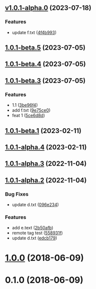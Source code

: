 ## [v1.0.1-alpha.0](https://github.com/JoeWrights/try_git/compare/1.0.1-beta.5...1.0.1-alpha.0) (2023-07-18)


### Features

* update f.txt ([4f4b993](https://github.com/JoeWrights/try_git/commit/4f4b993b40ef1b7ef39cf0c9a09b738e6756fe2a))



## [1.0.1-beta.5](https://github.com/JoeWrights/try_git/compare/1.0.1-beta.4...1.0.1-beta.5) (2023-07-05)



## [1.0.1-beta.4](https://github.com/JoeWrights/try_git/compare/1.0.1-beta.3...1.0.1-beta.4) (2023-07-05)



## [1.0.1-beta.3](https://github.com/JoeWrights/try_git/compare/1.0.1-beta.1...1.0.1-beta.3) (2023-07-05)


### Features

* 1.1 ([3be96f4](https://github.com/JoeWrights/try_git/commit/3be96f4e17b249a50d6d6d40e89c5059a9144d35))
* add f.txt ([9e75ce0](https://github.com/JoeWrights/try_git/commit/9e75ce0615e162df9f14937349c0921ef15b65f5))
* feat 1 ([5ce6d8d](https://github.com/JoeWrights/try_git/commit/5ce6d8d365f4ff240e39a6b8bb592252ba97718a))



## [1.0.1-beta.1](https://github.com/JoeWrights/try_git/compare/1.0.1-alpha.4...1.0.1-beta.1) (2023-02-11)



## [1.0.1-alpha.4](https://github.com/JoeWrights/try_git/compare/1.0.1-alpha.3...1.0.1-alpha.4) (2023-02-11)



## [1.0.1-alpha.3](https://github.com/JoeWrights/try_git/compare/1.0.1-alpha.2...1.0.1-alpha.3) (2022-11-04)



## [1.0.1-alpha.2](https://github.com/JoeWrights/try_git/compare/v1.0.0...1.0.1-alpha.2) (2022-11-04)


### Bug Fixes

* update d.txt ([096e234](https://github.com/JoeWrights/try_git/commit/096e23474bc3d429e3c95c1e996e7bdaa822aa08))


### Features

* add e.text ([2b50afb](https://github.com/JoeWrights/try_git/commit/2b50afb8e0b4b97747cd1d19762f606e97fe5266))
* remote tag test ([558931f](https://github.com/JoeWrights/try_git/commit/558931f1c1417840745ca257d6bd3d22d6bab6e2))
* update d.txt ([edcb179](https://github.com/JoeWrights/try_git/commit/edcb179b9740c90fe04dd2c839e92e1238539849))



# [1.0.0](https://github.com/JoeWrights/try_git/compare/v0.1.0...v1.0.0) (2018-06-09)



# 0.1.0 (2018-06-09)



